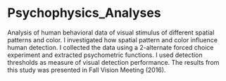 # Psychophysics_Analyses

Analysis of human behavioral data of visual stimulus of different spatial patterns and color.
I investigated how spatial pattern and color influence human detection. I collected the data using a 2-alternate forced choice experiment and extracted 
psychometric functions. I used detection thresholds as measure of visual detection performance.
The results from this study was presented in Fall Vision Meeting (2016).
